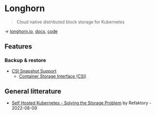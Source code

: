 # Longhorn

> Cloud native distributed block storage for Kubernetes

→ [longhorn.io](https://longhorn.io), [docs](https://longhorn.io/docs/), [code](https://github.com/longhorn/longhorn)

## Features

### Backup & restore

* [CSI Snapshot Support](https://longhorn.io/docs/1.5.1/snapshots-and-backups/csi-snapshot-support/)
  * [Container Storage Interface (CSI)](https://github.com/container-storage-interface/spec)

## General litterature

* [Self Hosted Kubernetes - Solving the Storage Problem](https://refaktory.net/blog/posts/self-hosted-kubernetes-solving-the-storage-problem) by Refaktory - 2022-08-09
